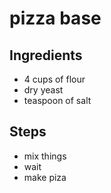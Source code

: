 # pizza base


## Ingredients
- 4 cups of flour
- dry yeast
- teaspoon of salt

## Steps
- mix things
- wait
- make piza